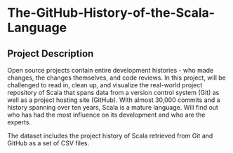 <h1>The-GitHub-History-of-the-Scala-Language</h1>

<h2>Project Description</h2>

Open source projects contain entire development histories - who made changes, the changes themselves, and code reviews. In this project, will be challenged to read in, clean up, and visualize the real-world project repository of Scala that spans data from a version control system (Git) as well as a project hosting site (GitHub). With almost 30,000 commits and a history spanning over ten years, Scala is a mature language. Will find out who has had the most influence on its development and who are the experts.

The dataset includes the project history of Scala retrieved from Git and GitHub as a set of CSV files.
